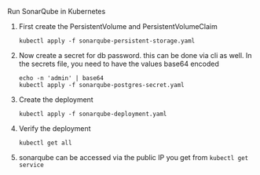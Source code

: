 Run SonarQube in Kubernetes

1. First create the PersistentVolume and PersistentVolumeClaim
    ```
    kubectl apply -f sonarqube-persistent-storage.yaml
    ```

2. Now create a secret for db password. this can be done via cli as well.
    In the secrets file, you need to have the values base64 encoded
    ```
    echo -n 'admin' | base64
    kubectl apply -f sonarqube-postgres-secret.yaml
    ```
3. Create the deployment
    ```
    kubectl apply -f sonarqube-deployment.yaml
    ```
4. Verify the deployment
    ```
    kubectl get all
    ```
5. sonarqube can be accessed via the public IP you get from `kubectl get service`
